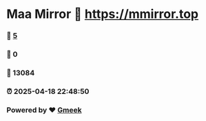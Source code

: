 # Maa Mirror :link: https://mmirror.top 
### :page_facing_up: [5](https://mmirror.top/tag.html) 
### :speech_balloon: 0 
### :hibiscus: 13084 
### :alarm_clock: 2025-04-18 22:48:50 
### Powered by :heart: [Gmeek](https://github.com/Meekdai/Gmeek)
